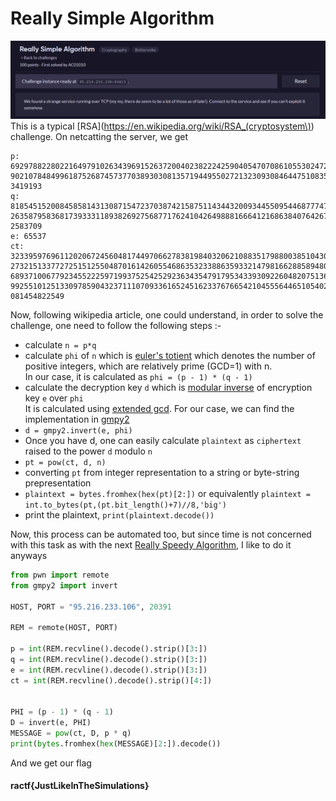 # Really Simple Algorithm

![](Capture.PNG)
This is a typical [RSA](https://en.wikipedia.org/wiki/RSA_(cryptosystem\)) challenge. On netcatting the server, we get

```
p: 692978822802216497910263439691526372004023822242590405470708610553024726
902107848499618752687457377038930308135719449550272132309308464475108356502
3419193
q: 818545152008458581431308715472370387421587511434432009344550954468777476
263587958368173933311893826927568771762410426498881666412168638407642679708
2583709
e: 65537
ct: 32339597696112020672456048174497066278381984032062108835179880038510430
273215133772725151255048701614260554686353233886359332147981662885894807440
689371006779234552225971993752542529236343547917953433930922604820751362507
992551012513309785904323711107093361652451623376766542104555644651054024466
081454822549
```

Now, following wikipedia article, one could understand, in order to solve the challenge, one need to follow the following steps :-
* calculate `n = p*q`
* calculate `phi` of `n`  which is [euler's totient](https://en.wikipedia.org/wiki/Euler%27s_totient_function) which denotes the number of positive integers, which are relatively prime (GCD=1) with n.  
In our case, it is calculated as `phi = (p - 1) * (q - 1)`
* calculate the decryption key `d` which is [modular inverse](https://en.wikipedia.org/wiki/Modular_multiplicative_inverse) of encryption key `e` over `phi`  
It is calculated using [extended gcd](https://en.wikipedia.org/wiki/Extended_Euclidean_algorithm). For our case, we can find the implementation in [gmpy2](https://pypi.org/project/gmpy2/)
* `d = gmpy2.invert(e, phi)`
* Once you have d, one can easily calculate `plaintext` as `ciphertext` raised to the power `d` modulo `n`
* `pt = pow(ct, d, n)`
* converting `pt` from integer representation to a string or byte-string prepresentation
* `plaintext = bytes.fromhex(hex(pt)[2:])` or equivalently `plaintext = int.to_bytes(pt,(pt.bit_length()+7)//8,'big')`
* print the plaintext, `print(plaintext.decode())`

Now, this process can be automated too, but since time is not concerned with this task as with the next [Really Speedy Algorithm](), I like to do it anyways

```python
from pwn import remote
from gmpy2 import invert

HOST, PORT = "95.216.233.106", 20391

REM = remote(HOST, PORT)

p = int(REM.recvline().decode().strip()[3:])
q = int(REM.recvline().decode().strip()[3:])
e = int(REM.recvline().decode().strip()[3:])
ct = int(REM.recvline().decode().strip()[4:])


PHI = (p - 1) * (q - 1)
D = invert(e, PHI)
MESSAGE = pow(ct, D, p * q)
print(bytes.fromhex(hex(MESSAGE)[2:]).decode())
```
And we get our flag
#### ractf{JustLikeInTheSimulations}

